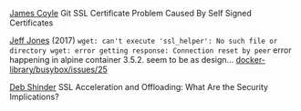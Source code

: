 
[James Coyle](https://www.jamescoyle.net/how-to/1891-git-ssl-certificate-problem-caused-by-self-signed-certificates)
Git SSL Certificate Problem Caused By Self Signed Certificates

[Jeff Jones](http://outofmyhead.olssonandjones.com/2017/12/02/wget-cant-execute-ssl_helper/)
(2017) `wget: can't execute 'ssl_helper': No such file or directory wget: error getting response: Connection reset by peer`
error happening in alpine container 3.5.2.
seem to be as design...
[docker-library/busybox/issues/25](https://github.com/docker-library/busybox/issues/25)

[Deb Shinder](http://techgenix.com/SSL-Acceleration-Offloading-Security-Implications/)
SSL Acceleration and Offloading: What Are the Security Implications?
